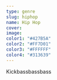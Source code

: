 ```yaml
---
type: genre
slug: hiphop
name: Hip Hop
cover:
image:
color1: "#427B5A"
color2: "#FF7D01"
color3: "#FFFFFF"
color4: "#313639"
---
```



Kickbassbassbass
